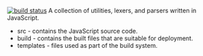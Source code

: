 [![build status](https://secure.travis-ci.org/nzakas/parser-lib.png)](http://travis-ci.org/nzakas/parser-lib)
A collection of utilities, lexers, and parsers written in JavaScript.

* src - contains the JavaScript source code.
* build - contains the built files that are suitable for deployment.
* templates - files used as part of the build system.
